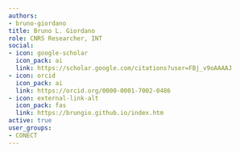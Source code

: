 ```yaml
---
authors:
- bruno-giordano
title: Bruno L. Giordano
role: CNRS Researcher, INT
social:
- icon: google-scholar
  icon_pack: ai
  link: https://scholar.google.com/citations?user=FBj_v9oAAAAJ
- icon: orcid
  icon_pack: ai
  link: https://orcid.org/0000-0001-7002-0486
- icon: external-link-alt
  icon_pack: fas
  link: https://brungio.github.io/index.htm
active: true
user_groups:
- CONECT
---
```

